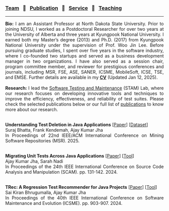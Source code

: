 
### [Team](stamlab.md) &nbsp;&nbsp;🌴&nbsp;&nbsp; [Publication](publications.md) &nbsp;&nbsp;🌴&nbsp;&nbsp; [Service](services.md) &nbsp;&nbsp;🌴&nbsp;&nbsp; [Teaching](teaching.md)
***
<div style="text-align: justify"> <b>Bio:</b> I am an Assistant Professor at North Dakota State University. 
Prior to joining NDSU, I worked as a Postdoctoral Researcher for over two years at the University of Alberta and three years at Kyungpook National University. 
I earned both my Master’s degree (2013) and Ph.D. (2017) from Kyungpook National University under the supervision of Prof. Woo Jin Lee. 
Before pursuing graduate studies, I spent over five years in the software industry, where I co-founded two startups and served as a business development manager in two organizations.
 I have also served as a session chair, program committee member, and reviewer for prestigious conferences and journals, 
  including MSR, FSE, ASE, SANER, ICSME, MobileSoft, ICSE, TSE, and EMSE. Further details are available in my <a href="doc/CV_Ajay.pdf" target="_blank"><b>CV</b></a> (Updated Jan 12, 2025).
 <br>
 <br>
 <b>Research:</b> I lead the <a href="stamlab.html">Software Testing and Maintenance</a> (STAM) Lab, where our research focuses on developing
innovative tools and techniques to improve the efficiency, effectiveness, and reliability of test suites. Please check the selected publications below or our full list of <a href="publications.html">publications</a> to know more about our research.
<br>

<br><b>Understanding Test Deletion in Java Applications</b> [<a href="papers/msr25.pdf" target="_blank">Paper</a>] [<a href="https://github.com/STAM-NDSU/UnderstandingTestDeletion" target="_blank">Dataset</a>]
<br>Suraj Bhatta, Frank Kendemah, Ajay Kumar Jha
<br>In Proceedings of 22nd IEEE/ACM International Conference on Mining Software Repositories (MSR). 2025.
<br>

<br><b>Migrating Unit Tests Across Java Applications</b> [<a href="papers/scam24.pdf" target="_blank">Paper</a>] [<a href="https://github.com/STAM-NDSU/JTestMigrator" target="_blank">Tool</a>] 
<br>Ajay Kumar Jha, Sarah Nadi
<br>In Proceedings of the 24th IEEE International Conference on Source Code Analysis and Manipulation (SCAM). pp. 131-142. 2024.
<br>

<br><b>TRec: A Regression Test Recommender for Java Projects</b> [<a href="papers/icsme24.pdf" target="_blank">Paper</a>] [<a href="https://github.com/STAM-NDSU/TRec" target="_blank">Tool</a>] 
<br>Sai Kiran Bhrugumalla, Ajay Kumar Jha
<br>In Proceedings of the 40th IEEE International Conference on Software Maintenance and Evolution (ICSME). pp. 903-907. 2024. 
<br>


</div>
 
 